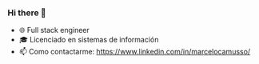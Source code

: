 ### Hi there 👋
<!--
**marcelowebdesigner/marcelowebdesigner** is a ✨ _special_ ✨ repository because its `README.md` (this file) appears on your GitHub profile.

Here are some ideas to get you started:

- 🔭 I’m currently working on ...
- 🌱 I’m currently learning ...
- 👯 I’m looking to collaborate on ...
- 🤔 I’m looking for help with ...
- 💬 Ask me about ...
- 📫 How to reach me: ...
- 😄 Pronouns: ...
- ⚡ Fun fact: ...
-->

- 🌐 Full stack engineer
- 🎓 Licenciado en sistemas de información
- 📫 Como contactarme: https://www.linkedin.com/in/marcelocamusso/
